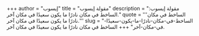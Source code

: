 +++
author = "إيسوب"
title = "مقولة إيسوب"
description = "مقولة إيسوب: الساخط في مكان نادرًا ما يكون سعيدًا في مكان آخر."
quote = '''الساخط في مكان نادرًا ما يكون سعيدًا في مكان آخر.'''
slug = "الساخط-في-مكان-نادرًا-ما-يكون-سعيدًا-في-مكان-آخر"
+++
الساخط في مكان نادرًا ما يكون سعيدًا في مكان آخر.
